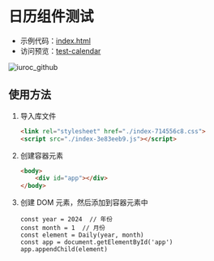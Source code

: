 # 日历组件测试

- 示例代码：[index.html](https://github.com/iuroc/test-calendar/blob/master/demo/index.html)
- 访问预览：[test-calendar](https://iuroc.github.io/test-calendar/)

![iuroc_github](https://github.com/iuroc/test-calendar/assets/61752998/d427bdc3-9bef-48b4-9906-99d186f2e446)


## 使用方法
1. 导入库文件
    ```html
    <link rel="stylesheet" href="./index-714556c8.css">
    <script src="./index-3e83eeb9.js"></script>
    ```
2. 创建容器元素
    ```html
    <body>
        <div id="app"></div>
    </body>
    ```
2. 创建 DOM 元素，然后添加到容器元素中
    ```
    const year = 2024  // 年份
    const month = 1  // 月份
    const element = Daily(year, month)
    const app = document.getElementById('app')
    app.appendChild(element)
    ```
